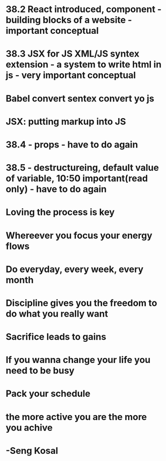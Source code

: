 

# 38.2 React introduced, component - building blocks of a website - important conceptual
# 38.3 JSX for JS XML/JS syntex extension - a system to write html in js - very important conceptual
# Babel convert sentex convert yo js
# JSX: putting markup into JS 

# 38.4 - props - have to do again
# 38.5 - destructureing, default value of variable, 10:50 important(read only) - have to do again

# Loving the process is key
# Whereever you focus your energy flows
# Do everyday, every week, every month
# Discipline gives you the freedom to do what you really want 
# Sacrifice leads to gains
# If you wanna change your life you need to be busy
# Pack your schedule
# the more active you are the more you achive
# -Seng Kosal